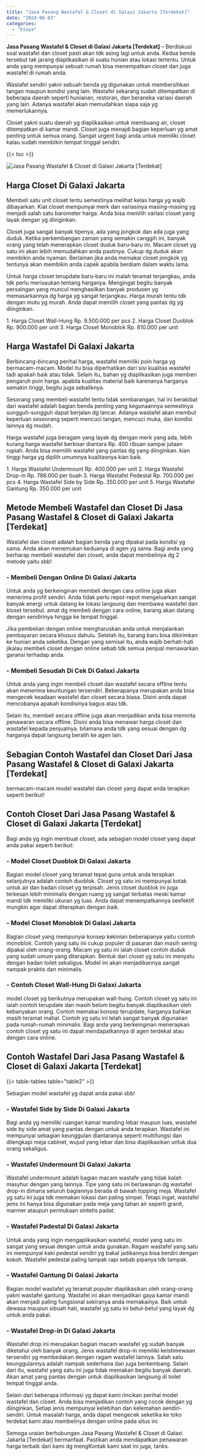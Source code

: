 ```yaml
---
title: "Jasa Pasang Wastafel & Closet di Galaxi Jakarta [Terdekat]"
date: "2024-08-03"
categories: 
  - "biaya"
---
```


**Jasa Pasang Wastafel & Closet di Galaxi Jakarta \[Terdekat\]** – Berdiskusi soal wastafel dan closet pasti akan tdk asing lagi untuk anda. Kedua benda tersebut tak jarang diaplikasikan di suatu hunian atau lokasi tertentu. Untuk anda yang mempunyai sebuah rumah bisa menempatkan closet dan juga wastafel di rumah anda.

Wastafel sendiri yakni sebuah benda yg digunakan untuk membersihkan tangan maupun kondisi yang lain. Wastafel sekarang sudah ditempatkan di beberapa daerah seperti hunianan, restoran, dan beraneka variasi daerah yang lain. Adanya wastafel akan memudahkan siapa saja yg memerlukannya.

Closet yakni suatu daerah yg diaplikasikan untuk membuang air, closet ditempatkan di kamar mandi. Closet juga menajdi bagian keperluan yg amat penting untuk semua orang. Sangat urgent bagi anda untuk memiliki closet kalau sudah membikin tempat tinggal sendiri.

{{< toc >}}

![Jasa Pasang Wastafel & Closet di Galaxi Jakarta [Terdekat]](/images/wastafel-closet-murah27.png)

## Harga Closet Di Galaxi Jakarta

Membeli satu unit closet tentu semestinya melihat kelas harga yg wajib dibayarkan. Kiat closet mempunyai merk dan variasinya masing-masing yg menjadi salah satu barometer harga. Anda bisa memilih variasi closet yang layak dengan yg diinginkan.

Closet juga sangat banyak tipenya, ada yang jongkok dan ada juga yang duduk. Ketika perkembangan zaman yang semakin canggih ini, banyak orang yang telah menerapkan closet duduk baru-baru ini. Macam closet yg satu ini akan lebih memudahkan anda pastinya. Cukup dg duduk akan membikin anda nyaman. Berlainan jika anda memakai closet jongkok yg tentunya akan membikin anda capek apabila berdiam dalam waktu lama.

Untuk harga closet terupdate baru-baru ini malah teramat terjangkau, anda tdk perlu merisaukan tentang harganya. Mengingat begitu banyak persaingan yang muncul menghasilkan banyak produsen yg memasarkannya dg harga yg sangat terjangkau. Harga murah tentu tdk dengan mutu yg murah. Anda dapat memilih closet yang pantas dg yg diinginkan.

1\. Harga Closet Wall-Hung Rp. 9.500.000 per pcs 2. Harga Closet Duoblok Rp. 900.000 per unit 3. Harga Closet Monoblok Rp. 810.000 per unit

## Harga Wastafel Di Galaxi Jakarta

Berbincang-bincang perihal harga, wastafel memiliki poin harga yg bermacam-macam. Model itu bisa diperhatikan dari sisi kualitas wastafel tadi apakah baik atau tidak. Selain itu, bahan yg diaplikasikan juga memberi pengaruh poin harga. apabila kualitas material baik karenanya harganya semakin tinggi, begitu juga sebaliknya.

Sesorang yang membeli wastafel tentu tidak sembarangan, hal ini berakibat dari wastafel adalah bagian benda penting yang kegunaannya semestinya sungguh-sungguh dapat berjalan dg lancar. Adanya wastafel akan membut keperluan seseorang seperti mencuci tangan, mencuci muka, dan kondisi lainnya dg mudah.

Harga wastafel juga beragam yang layak dg dengan merk yang ada, lebih kurang harga wastafel berkisar diantara Rp. 400 ribuan sampai jutaan rupiah. Anda bisa memilih wastafel yang pantas dg yang diinginkan. kian tinggi harga yg dipilih umumnya kualitasnya kian baik.

1\. Harga Wastafel Undermount Rp. 400.000 per unit 2. Harga Wastafel Drop-in Rp. 786.000 per buah 3. Harga Wastafel Pedestal Rp. 700.000 per pcs 4. Harga Wastafel Side by Side Rp. 350.000 per unit 5. Harga Wastafel Gantung Rp. 350.000 per unit

## Metode Membeli Wastafel dan Closet Di Jasa Pasang Wastafel & Closet di Galaxi Jakarta \[Terdekat\]

Wastafel dan closet adalah bagian benda yang dipakai pada kondisi yg sama. Anda akan menemukan keduanya di agen yg sama. Bagi anda yang berharap membeli wastafel dan closet, anda dapat membelinya dg 2 metode yaitu sbb!

### \- Membeli Dengan Online Di Galaxi Jakarta

Untuk anda yg berkeinginan membeli dengan cara online juga akan menerima profit sendiri. Anda tidak perlu repot-repot mengeluarkan sangat banyak energi untuk datang ke lokasi langsung dan membawa wastafel dan kloset tersebut. amat dg membeli dengan cara online, barang akan datang dengan sendirinya hingga ke tempat tinggal.

Jika pembelian dengan online mengharuskan anda untuk menjalankan pembayaran secara khusus dahulu. Setelah itu, barang baru bisa dikirimkan ke hunian anda seketika. Dengan yang semisal itu, anda wajib berhati-hati jikalau membeli closet dengan online sebab tdk semua penjual menawarkan garansi terhadap anda.

### \- Membeli Sesudah Di Cek Di Galaxi Jakarta

Untuk anda yang ingin membeli closet dan wastafel secara offline tentu akan menerima keuntungan tersendiri. Beberapanya merupakan anda bisa mengecek keadaan wastafel dan closet secara biasa. Disini anda dapat mencobanya apakah kondisinya bagus atau tdk.

Selain itu, membeli secara offline juga akan menjadikan anda bisa meminta penawaran secara offline. Disini anda bisa menawar harga closet dan wastafel kepada penjualnya. bilamana anda tdk yang sesuai dengan dg harganya dapat langsung beralih ke agen lain.

## Sebagian Contoh Wastafel dan Closet Dari Jasa Pasang Wastafel & Closet di Galaxi Jakarta \[Terdekat\]

bermacam-macam model wastafel dan closet yang dapat anda terapkan seperti berikut!

## Contoh Closet Dari Jasa Pasang Wastafel & Closet di Galaxi Jakarta \[Terdekat\]

Bagi anda yg ingin membuat closet, ada sebagian model closet yang dapat anda pakai seperti berikut:

### \- Model Closet Duoblok Di Galaxi Jakarta

Bagian model closet yang teramat tepat guna untuk anda terapkan selanjutnya adalah contoh duoblok. Closet yg satu ini mempunyai kotak untuk air dan badan closet yg terpisah. Jenis closet duoblok ini juga terkesan lebih minimalis dengan ruang yg sangat terbatas meski kamar mandi tdk memiliki ukuran yg luas. Anda dapat menempatkannya seefektif mungkin agar dapat diterapkan dengan baik.

### \- Model Closet Monoblok Di Galaxi Jakarta

Bagian closet yang mempunyai konsep kekinian beberapanya yaitu contoh monoblok. Contoh yang satu ini cukup populer di pasaran dan masih sering dipakai oleh orang-orang. Macam yg satu ini ialah closet contoh duduk yang sudah umum yang diterapkan. Bentuk dari closet yg satu ini menyatu dengan badan toilet sekaligus. Model ini akan menjadikannya sangat nampak praktis dan minimalis.

### \- Contoh Closet Wall-Hung Di Galaxi Jakarta

model closet yg berikutnya merupakan wall-hung. Contoh closet yg satu ini ialah contoh terupdate dan masih belum begitu banyak diaplikasikan oleh kebanyakan orang. Contoh memakai konsep terupdate, harganya bahkan masih teramat mahal. Contoh yg satu ini telah sangat banyak digunakan pada rumah-rumah minimalis. Bagi anda yang berkeinginan menerapkan contoh closet yg satu ini dapat mendapatkannya di agen terdekat atau dengan cara online.

## Contoh Wastafel Dari Jasa Pasang Wastafel & Closet di Galaxi Jakarta \[Terdekat\]

{{< table-tables table="table2" >}}

Sebagian model wastafel yg dapat anda pakai sbb!

### \- Wastafel Side by Side Di Galaxi Jakarta

Bagi anda yg memiliki ruangan kamar manding lebar maupun luas, wastafel side by side amat yang pantas dengan untuk anda terapkan. Wastafel ini mempunyai sebagian keunggulan diantaranya seperti multifungsi dan dilengkapi meja cabinet, wujud yang lebar dan bisa diaplikasikan untuk dua orang sekaligus.

### \- Wastafel Undermount Di Galaxi Jakarta

Wastafel undermount adalah bagian macam wastafe yang tidak kalah masyhur dengan yang lainnya. Tipe yang satu ini berlawanan dg wastafel drop-in dimana seluruh bagiannya berada di bawah topping meja. Wastafel yg satu ini juga tdk memakan lokasi dan paling simpel. Tetapi ingat, wastafel jenis ini hanya bisa digunakan pada meja yang tahan air seperti granit, marmer ataupun permukaan sintetis padat.

### \- Wastafel Padestal Di Galaxi Jakarta

Untuk anda yang ingin mengaplikasikan wasteful, model yang satu ini sangat yang sesuai dengan untuk anda gunakan. Ragam wastafel yang satu ini mempunyai kaki pedestal sendiri yg bakal jadikannya bisa berdiri dengan kokoh. Wastafel pedestal paling tampak rapi sebab pipanya tdk tampak.

### \- Wastafel Gantung Di Galaxi Jakarta

Bagian model wastafel yg teramat populer diaplikasikan oleh orang-orang yakni wastafel gantung. Wastafel ini akan menjadikan gaya kamar mandi akan menjadi paling fungsional sekiranya anda memakainya. Baik untuk dewasa maupun sibuah hati, wastafel yg satu ini betul-betul yang layak dg untuk anda pakai.

### \- Wastafel Drop-in Di Galaxi Jakarta

Wastafel drop ini merupakan bagian macam wastafel yg sudah banyak diketahui oleh banyak orang. Jenis wastafel drop-in memiliki keistimewaan tersendiri yg membedakan dengan ragam wastafel lainnya. Salah satu keunggulannya adalah nampak sederhana dan juga berkembang. Selain dari itu, wastafel yang satu ini juga tidak memakan begitu banyak daerah. Akan amat yang pantas dengan untuk diaplikasikan langsung di toilet tempat tinggal anda.

Selain dari beberapa informasi yg dapat kami rincikan perihal model wastafel dan closet. Anda bisa menjadikan contoh yang cocok dengan yg diinginkan, Setiap jenis mempunyai kelebihan dan kelemahan sendiri-sendiri. Untuk masalah harga, anda dapat mengecek seketika ke toko terdekat kami atau membelinya dengan online pada situs ini.

Semoga uraian berhubungan Jasa Pasang Wastafel & Closet di Galaxi Jakarta \[Terdekat\] bermanfaat. Pastikan anda mendapatkan penawaran harga terbaik dari kami dg mengKontak kami saat ini juga, tanks.
